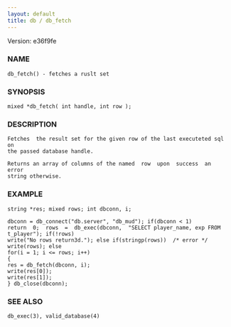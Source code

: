 ```yaml
---
layout: default
title: db / db_fetch
---
```


Version: e36f9fe




### NAME
    db_fetch() - fetches a ruslt set


### SYNOPSIS
    mixed *db_fetch( int handle, int row );


### DESCRIPTION
    Fetches  the result set for the given row of the last executeted sql on
    the passed database handle.

    Returns an array of columns of the named  row  upon  success  an  error
    string otherwise.


### EXAMPLE
    string *res; mixed rows; int dbconn, i;

    dbconn = db_connect("db.server", "db_mud"); if(dbconn < 1)
    return  0;  rows  =  db_exec(dbconn,  "SELECT player_name, exp FROM
    t_player"); if(!rows)
    write("No rows return3d."); else if(stringp(rows))  /* error */
    write(rows); else
    for(i = 1; i <= rows; i++)
    {
    res = db_fetch(dbconn, i);
    write(res[0]);
    write(res[1]);
    } db_close(dbconn);


### SEE ALSO
    db_exec(3), valid_database(4)



